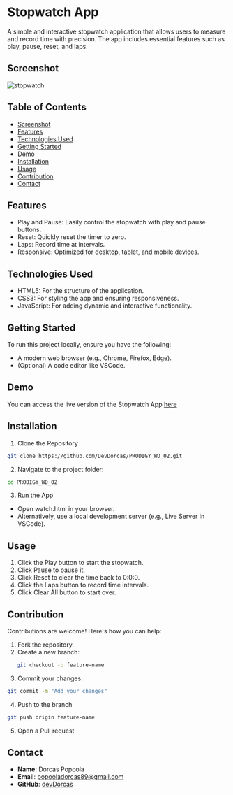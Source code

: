 # Stopwatch App

A simple and interactive stopwatch application that allows users to measure and record time with precision. The app includes essential features such as play, pause, reset, and laps.

## Screenshot
![stopwatch](https://github.com/user-attachments/assets/a1ddac3e-6a85-412b-916b-0ceb39a109e0)


## Table of Contents
- [Screenshot](#screenshot)
- [Features](#features)
- [Technologies Used](#technologies-used)
- [Getting Started](#getting-started)
- [Demo](#demo)
- [Installation](#installation)
- [Usage](#usage)
- [Contribution](#contribution)
- [Contact](#contact)


## Features 
-  Play and Pause: Easily control the stopwatch with play and pause buttons.
-  Reset: Quickly reset the timer to zero.
-  Laps: Record time at intervals.
-  Responsive: Optimized for desktop, tablet, and mobile devices.

## Technologies Used 
- HTML5: For the structure of the application.
- CSS3: For styling the app and ensuring responsiveness.
- JavaScript: For adding dynamic and interactive functionality.

## Getting Started
To run this project locally, ensure you have the following:
- A modern web browser (e.g., Chrome, Firefox, Edge).
- (Optional) A code editor like VSCode.

## Demo 
You can access the live version of the Stopwatch App [here](https://prodigy02.netlify.app/)

## Installation 
1. Clone the Repository
```bash
git clone https://github.com/DevDorcas/PRODIGY_WD_02.git
```
2. Navigate to the project folder:
```bash
cd PRODIGY_WD_02
```
3. Run the App
- Open watch.html in your browser.
- Alternatively, use a local development server (e.g., Live Server in VSCode).

## Usage
1. Click the Play button to start the stopwatch.
2. Click Pause to pause it.
3. Click Reset to clear the time back to 0:0:0.
4. Click the Laps button to record time intervals.
5. Click Clear All button to start over.

## Contribution
Contributions are welcome! Here's how you can help:
1. Fork the repository.
2. Create a new branch:
```bash
   git checkout -b feature-name
```
3. Commit your changes:
```bash
git commit -m "Add your changes"
```
4. Push to the branch
```bash
git push origin feature-name
```
5. Open a Pull request

## Contact
- **Name**: Dorcas Popoola
- **Email**: popooladorcas89@gmail.com
- **GitHub**: [devDorcas](https://github.com/devDorcas)
















